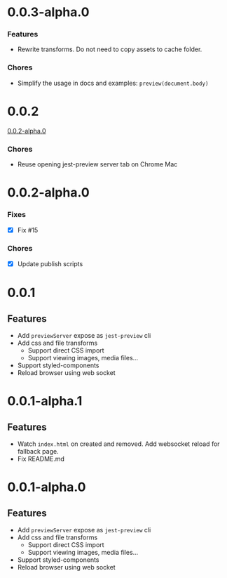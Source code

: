 # 0.0.3-alpha.0

### Features

- Rewrite transforms. Do not need to copy assets to cache folder.

### Chores

- Simplify the usage in docs and examples: `preview(document.body)`

# 0.0.2

[0.0.2-alpha.0](#002-alpha0)

### Chores

- Reuse opening jest-preview server tab on Chrome Mac

# 0.0.2-alpha.0

### Fixes

- [x] Fix #15

### Chores

- [x] Update publish scripts

# 0.0.1

## Features

- Add `previewServer` expose as `jest-preview` cli
- Add css and file transforms
  - Support direct CSS import
  - Support viewing images, media files...
- Support styled-components
- Reload browser using web socket

# 0.0.1-alpha.1

## Features

- Watch `index.html` on created and removed. Add websocket reload for fallback page.
- Fix README.md

# 0.0.1-alpha.0

## Features

- Add `previewServer` expose as `jest-preview` cli
- Add css and file transforms
  - Support direct CSS import
  - Support viewing images, media files...
- Support styled-components
- Reload browser using web socket
